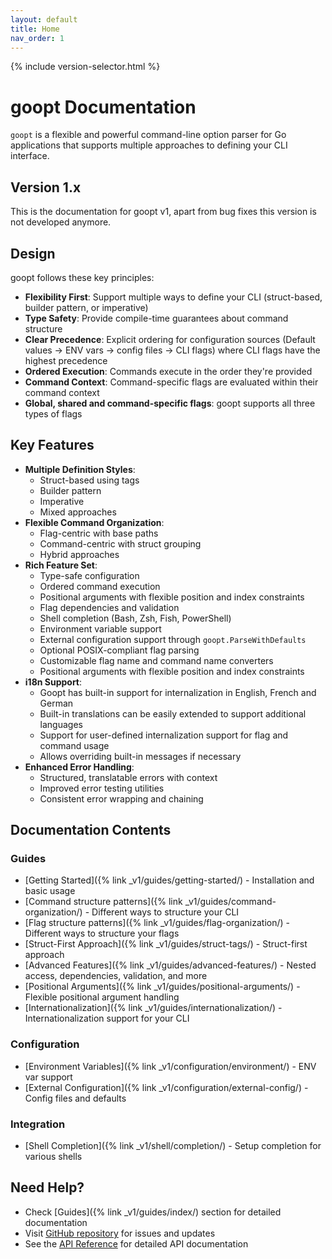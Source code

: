 ```yaml
---
layout: default
title: Home
nav_order: 1
---
```


{% include version-selector.html %}

# goopt Documentation

`goopt` is a flexible and powerful command-line option parser for Go applications that supports multiple approaches to defining your CLI interface.

## Version 1.x

This is the documentation for goopt v1, apart from bug fixes this version is not developed anymore.

## Design

goopt follows these key principles:
- **Flexibility First**: Support multiple ways to define your CLI (struct-based, builder pattern, or imperative)
- **Type Safety**: Provide compile-time guarantees about command structure
- **Clear Precedence**: Explicit ordering for configuration sources (Default values → ENV vars → config files → CLI flags) where CLI flags have the highest precedence
- **Ordered Execution**: Commands execute in the order they're provided
- **Command Context**: Command-specific flags are evaluated within their command context
- **Global, shared and command-specific flags**: goopt supports all three types of flags

## Key Features

- **Multiple Definition Styles**:
  - Struct-based using tags
  - Builder pattern
  - Imperative
  - Mixed approaches
- **Flexible Command Organization**:
  - Flag-centric with base paths
  - Command-centric with struct grouping
  - Hybrid approaches
- **Rich Feature Set**:
  - Type-safe configuration
  - Ordered command execution
  - Positional arguments with flexible position and index constraints
  - Flag dependencies and validation
  - Shell completion (Bash, Zsh, Fish, PowerShell)
  - Environment variable support
  - External configuration support through `goopt.ParseWithDefaults`
  - Optional POSIX-compliant flag parsing
  - Customizable flag name and command name converters
  - Positional arguments with flexible position and index constraints
- **i18n Support**:
  - Goopt has built-in support for internalization in English, French and German
  - Built-in translations can be easily extended to support additional languages
  - Support for user-defined internalization support for flag and command usage
  - Allows overriding built-in messages if necessary
- **Enhanced Error Handling**:
  - Structured, translatable errors with context
  - Improved error testing utilities
  - Consistent error wrapping and chaining

## Documentation Contents

### Guides
- [Getting Started]({% link _v1/guides/getting-started/) - Installation and basic usage
- [Command structure patterns]({% link _v1/guides/command-organization/) - Different ways to structure your CLI
- [Flag structure patterns]({% link _v1/guides/flag-organization/) - Different ways to structure your flags
- [Struct-First Approach]({% link _v1/guides/struct-tags/) - Struct-first approach
- [Advanced Features]({% link _v1/guides/advanced-features/) - Nested access, dependencies, validation, and more
- [Positional Arguments]({% link _v1/guides/positional-arguments/) - Flexible positional argument handling
- [Internationalization]({% link _v1/guides/internationalization/) - Internationalization support for your CLI

### Configuration
- [Environment Variables]({% link _v1/configuration/environment/) - ENV var support
- [External Configuration]({% link _v1/configuration/external-config/) - Config files and defaults

### Integration
- [Shell Completion]({% link _v1/shell/completion/) - Setup completion for various shells

## Need Help?

- Check [Guides]({% link _v1/guides/index/) section for detailed documentation
- Visit [GitHub repository](https://github.com/napalu/goopt) for issues and updates
- See the [API Reference](https://pkg.go.dev/github.com/napalu/goopt) for detailed API documentation
